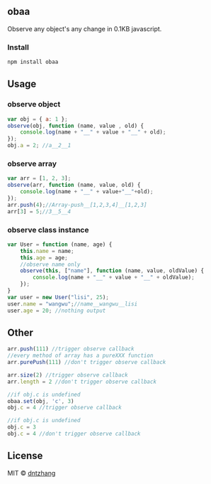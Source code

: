 ## obaa

Observe any object's any change in 0.1KB javascript.

### Install

```js
npm install obaa
```

## Usage

### observe object

```js
var obj = { a: 1 };
observe(obj, function (name, value , old) {
    console.log(name + "__" + value + "__" + old);
});
obj.a = 2; //a__2__1 
```

### observe array

```js
var arr = [1, 2, 3];
observe(arr, function (name, value, old) {
    console.log(name + "__" + value+"__"+old);
});
arr.push(4);//Array-push__[1,2,3,4]__[1,2,3] 
arr[3] = 5;//3__5__4
```

### observe class instance

```js
var User = function (name, age) {
    this.name = name;
    this.age = age;
    //observe name only
    observe(this, ["name"], function (name, value, oldValue) {
        console.log(name + "__" + value + "__" + oldValue);
    });
}
var user = new User("lisi", 25);
user.name = "wangwu";//name__wangwu__lisi 
user.age = 20; //nothing output
```

## Other


```js
arr.push(111) //trigger observe callback
//every method of array has a pureXXX function
arr.purePush(111) //don't trigger observe callback

arr.size(2) //trigger observe callback
arr.length = 2 //don't trigger observe callback

//if obj.c is undefined
obaa.set(obj, 'c', 3)
obj.c = 4 //trigger observe callback

//if obj.c is undefined
obj.c = 3
obj.c = 4 //don't trigger observe callback
```

## License 

MIT © [dntzhang](https://github.com/dntzhang/)
